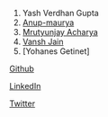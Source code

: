 1. Yash Verdhan Gupta
2. [Anup-maurya](https://github.com/Anup-maurya)
3. [Mrutyunjay Acharya](https://github.com/macharya007)
4. [Vansh Jain](https://github.com/vansh1419)
5. [Yohanes Getinet]
 
[Github](https://github.com/YohanesGetinet1) 

[LinkedIn](https://www.linkedin.com/in/yohanesgetinet/)  

[Twitter](https://twitter.com/YohanesGetinet)
